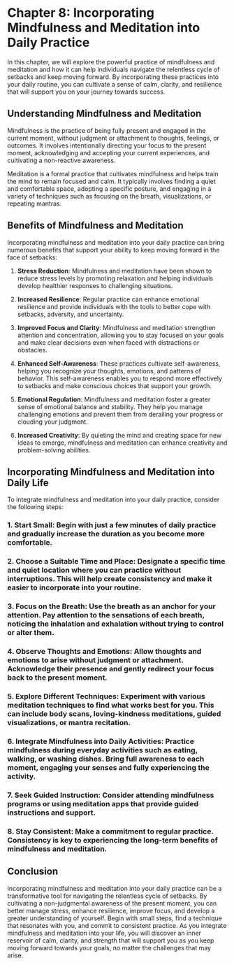 Chapter 8: Incorporating Mindfulness and Meditation into Daily Practice
=======================================================================

In this chapter, we will explore the powerful practice of mindfulness and meditation and how it can help individuals navigate the relentless cycle of setbacks and keep moving forward. By incorporating these practices into your daily routine, you can cultivate a sense of calm, clarity, and resilience that will support you on your journey towards success.

**Understanding Mindfulness and Meditation**
--------------------------------------------

Mindfulness is the practice of being fully present and engaged in the current moment, without judgment or attachment to thoughts, feelings, or outcomes. It involves intentionally directing your focus to the present moment, acknowledging and accepting your current experiences, and cultivating a non-reactive awareness.

Meditation is a formal practice that cultivates mindfulness and helps train the mind to remain focused and calm. It typically involves finding a quiet and comfortable space, adopting a specific posture, and engaging in a variety of techniques such as focusing on the breath, visualizations, or repeating mantras.

**Benefits of Mindfulness and Meditation**
------------------------------------------

Incorporating mindfulness and meditation into your daily practice can bring numerous benefits that support your ability to keep moving forward in the face of setbacks:

1. **Stress Reduction**: Mindfulness and meditation have been shown to reduce stress levels by promoting relaxation and helping individuals develop healthier responses to challenging situations.

2. **Increased Resilience**: Regular practice can enhance emotional resilience and provide individuals with the tools to better cope with setbacks, adversity, and uncertainty.

3. **Improved Focus and Clarity**: Mindfulness and meditation strengthen attention and concentration, allowing you to stay focused on your goals and make clear decisions even when faced with distractions or obstacles.

4. **Enhanced Self-Awareness**: These practices cultivate self-awareness, helping you recognize your thoughts, emotions, and patterns of behavior. This self-awareness enables you to respond more effectively to setbacks and make conscious choices that support your growth.

5. **Emotional Regulation**: Mindfulness and meditation foster a greater sense of emotional balance and stability. They help you manage challenging emotions and prevent them from derailing your progress or clouding your judgment.

6. **Increased Creativity**: By quieting the mind and creating space for new ideas to emerge, mindfulness and meditation can enhance creativity and problem-solving abilities.

**Incorporating Mindfulness and Meditation into Daily Life**
------------------------------------------------------------

To integrate mindfulness and meditation into your daily practice, consider the following steps:

### 1. **Start Small**: Begin with just a few minutes of daily practice and gradually increase the duration as you become more comfortable.

### 2. **Choose a Suitable Time and Place**: Designate a specific time and quiet location where you can practice without interruptions. This will help create consistency and make it easier to incorporate into your routine.

### 3. **Focus on the Breath**: Use the breath as an anchor for your attention. Pay attention to the sensations of each breath, noticing the inhalation and exhalation without trying to control or alter them.

### 4. **Observe Thoughts and Emotions**: Allow thoughts and emotions to arise without judgment or attachment. Acknowledge their presence and gently redirect your focus back to the present moment.

### 5. **Explore Different Techniques**: Experiment with various meditation techniques to find what works best for you. This can include body scans, loving-kindness meditations, guided visualizations, or mantra recitation.

### 6. **Integrate Mindfulness into Daily Activities**: Practice mindfulness during everyday activities such as eating, walking, or washing dishes. Bring full awareness to each moment, engaging your senses and fully experiencing the activity.

### 7. **Seek Guided Instruction**: Consider attending mindfulness programs or using meditation apps that provide guided instructions and support.

### 8. **Stay Consistent**: Make a commitment to regular practice. Consistency is key to experiencing the long-term benefits of mindfulness and meditation.

**Conclusion**
--------------

Incorporating mindfulness and meditation into your daily practice can be a transformative tool for navigating the relentless cycle of setbacks. By cultivating a non-judgmental awareness of the present moment, you can better manage stress, enhance resilience, improve focus, and develop a greater understanding of yourself. Begin with small steps, find a technique that resonates with you, and commit to consistent practice. As you integrate mindfulness and meditation into your life, you will discover an inner reservoir of calm, clarity, and strength that will support you as you keep moving forward towards your goals, no matter the challenges that may arise.
